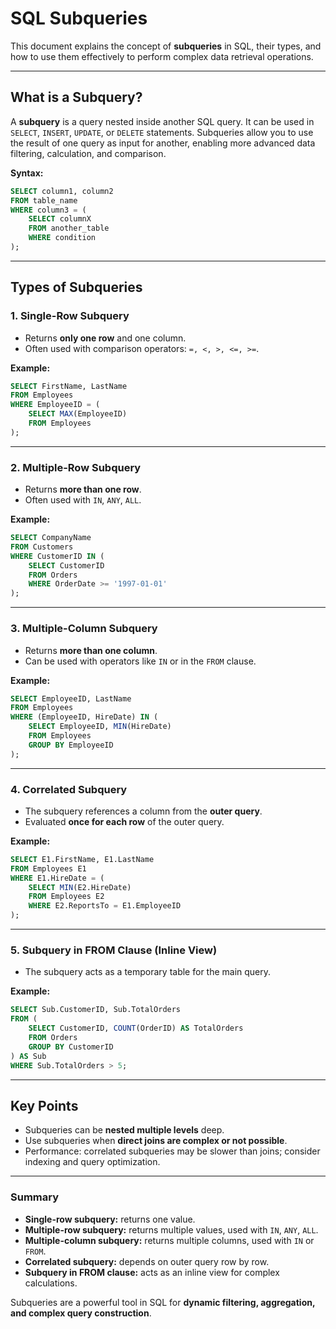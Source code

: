 # SQL Subqueries

This document explains the concept of **subqueries** in SQL, their types, and how to use them effectively to perform complex data retrieval operations.

---

## What is a Subquery?

A **subquery** is a query nested inside another SQL query. It can be used in `SELECT`, `INSERT`, `UPDATE`, or `DELETE` statements. Subqueries allow you to use the result of one query as input for another, enabling more advanced data filtering, calculation, and comparison.

**Syntax:**
```sql
SELECT column1, column2
FROM table_name
WHERE column3 = (
    SELECT columnX
    FROM another_table
    WHERE condition
);
```

---

## Types of Subqueries

### 1. **Single-Row Subquery**
- Returns **only one row** and one column.  
- Often used with comparison operators: `=, <, >, <=, >=`.  

**Example:**  
```sql
SELECT FirstName, LastName
FROM Employees
WHERE EmployeeID = (
    SELECT MAX(EmployeeID)
    FROM Employees
);
```

---

### 2. **Multiple-Row Subquery**
- Returns **more than one row**.  
- Often used with `IN`, `ANY`, `ALL`.  

**Example:**  
```sql
SELECT CompanyName
FROM Customers
WHERE CustomerID IN (
    SELECT CustomerID
    FROM Orders
    WHERE OrderDate >= '1997-01-01'
);
```

---

### 3. **Multiple-Column Subquery**
- Returns **more than one column**.  
- Can be used with operators like `IN` or in the `FROM` clause.  

**Example:**  
```sql
SELECT EmployeeID, LastName
FROM Employees
WHERE (EmployeeID, HireDate) IN (
    SELECT EmployeeID, MIN(HireDate)
    FROM Employees
    GROUP BY EmployeeID
);
```

---

### 4. **Correlated Subquery**
- The subquery references a column from the **outer query**.  
- Evaluated **once for each row** of the outer query.  

**Example:**  
```sql
SELECT E1.FirstName, E1.LastName
FROM Employees E1
WHERE E1.HireDate = (
    SELECT MIN(E2.HireDate)
    FROM Employees E2
    WHERE E2.ReportsTo = E1.EmployeeID
);
```

---

### 5. **Subquery in FROM Clause (Inline View)**
- The subquery acts as a temporary table for the main query.  

**Example:**  
```sql
SELECT Sub.CustomerID, Sub.TotalOrders
FROM (
    SELECT CustomerID, COUNT(OrderID) AS TotalOrders
    FROM Orders
    GROUP BY CustomerID
) AS Sub
WHERE Sub.TotalOrders > 5;
```

---

## Key Points
- Subqueries can be **nested multiple levels** deep.  
- Use subqueries when **direct joins are complex or not possible**.  
- Performance: correlated subqueries may be slower than joins; consider indexing and query optimization.  

---

### Summary
- **Single-row subquery:** returns one value.  
- **Multiple-row subquery:** returns multiple values, used with `IN`, `ANY`, `ALL`.  
- **Multiple-column subquery:** returns multiple columns, used with `IN` or `FROM`.  
- **Correlated subquery:** depends on outer query row by row.  
- **Subquery in FROM clause:** acts as an inline view for complex calculations.  

Subqueries are a powerful tool in SQL for **dynamic filtering, aggregation, and complex query construction**.
